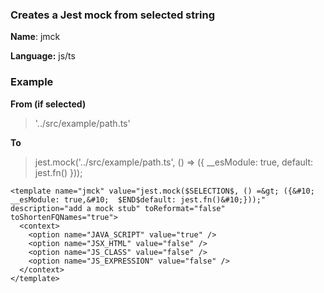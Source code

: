 
### Creates a Jest mock from selected string
**Name**: jmck

**Language:** js/ts
 
### Example
**From (if selected)**
> '../src/example/path.ts'

**To**

> jest.mock('../src/example/path.ts', () => ({
>   __esModule: true,
>   default: jest.fn()
> }));

```
<template name="jmck" value="jest.mock($SELECTION$, () =&gt; ({&#10;  __esModule: true,&#10;  $END$default: jest.fn()&#10;}));" description="add a mock stub" toReformat="false" toShortenFQNames="true">
  <context>
    <option name="JAVA_SCRIPT" value="true" />
    <option name="JSX_HTML" value="false" />
    <option name="JS_CLASS" value="false" />
    <option name="JS_EXPRESSION" value="false" />
  </context>
</template>
```
